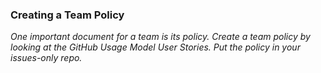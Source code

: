 ### Creating a Team Policy

_One important document for a team is its policy.  Create a team policy by looking at the GitHub Usage Model User Stories.  Put the policy in your issues-only repo._
